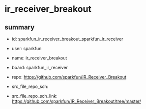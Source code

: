 # ir_receiver_breakout
 
## summary 
* id: sparkfun_ir_receiver_breakout_sparkfun_ir_receiver
* user: sparkfun
* name: ir_receiver_breakout
* board: sparkfun_ir_receiver
* repo: https://github.com/sparkfun/IR_Receiver_Breakout



* src_file_repo_sch: 
* src_file_repo_sch_link: https://github.com/sparkfun/IR_Receiver_Breakout/tree/master/






